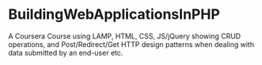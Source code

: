 # BuildingWebApplicationsInPHP

A Coursera Course using LAMP, HTML, CSS, JS/jQuery showing CRUD operations, and Post/Redirect/Get HTTP design patterns when dealing with data submitted by an end-user etc.
